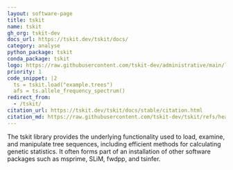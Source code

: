 ```yaml
---
layout: software-page
title: tskit
name: tskit
gh_org: tskit-dev
docs_url: https://tskit.dev/tskit/docs/
category: analyse
python_package: tskit
conda_package: tskit
logo: https://raw.githubusercontent.com/tskit-dev/administrative/main/logos/svg/tskit/Tskit_logo_on_black_no_background.eps.svg
priority: 1
code_snippet: |2
  ts = tskit.load("example.trees")
  afs = ts.allele_frequency_spectrum()
redirect_from:
  - /tskit/
citation_url: https://tskit.dev/tskit/docs/stable/citation.html
citation_md: https://raw.githubusercontent.com/tskit-dev/tskit/refs/heads/main/docs/citation.md
---
```

The tskit library provides the underlying functionality used to load, examine, and
manipulate tree sequences, including efficient methods for calculating genetic statistics.
It often forms part of an installation of other software packages such as
msprime, SLiM, fwdpp, and tsinfer.